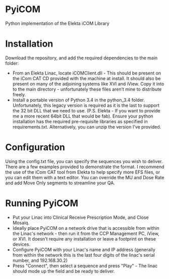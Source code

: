 # PyiCOM
Python implementation of the Elekta iCOM Library

# Installation
Download the repository, and add the required dependencies to the main folder:
* From an Elekta Linac, locate iCOMClient.dll - This should be present on the iCom CAT CD provided with the machine at install. It should also be present on many of the adjoining systems like XVI and iView. Copy it into to the main directory - unfortunately these files aren’t mine to distribute freely.
* Install a portable version of Python 3.4 in the python_3.4 folder. Unfortunately, this legacy version is required as it is the last to support the 32 bit DLL that we need to use. (P.S. Elekta - If you want to provide me a more recent 64bit DLL that would be fab). Ensure your python installation has the required pre-requisite libraries as specified in requirements.txt. Alternatively, you can unzip the version I've provided.

# Configuration
Using the config.txt file, you can specify the sequences you wish to deliver. There are a few examples provided to demonstrate the format. I recommend the use of the iCom CAT tool from Elekta to help specify more EFS files, or you can edit them with a text editor. You can override the MU and Dose Rate and add Move Only segments to streamline your QA. 

# Running PyiCOM
* Put your Linac into Clinical Receive Prescription Mode, and Close Mosaiq. 
* Ideally place PyiCOM on a network drive that is accessible from within the Linac's network - then run it from the CCP Management PC, iView, or XVI. It doesn't require any installation or leave a footprint on these devices.
* Configure PyiCOM with your Linac's name and IP address (generally from within the network this is the last four digits of the linac's serial number, and 192.168.30.2)
* Press "Connect", then select a sequence and press "Play" - The linac should mode up the field and be ready to deliver.
